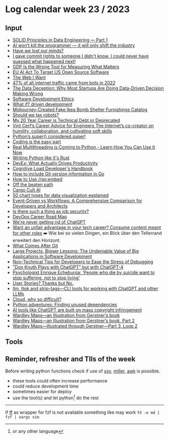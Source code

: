 # Log calendar week 23 / 2023

## Input

- [SOLID Principles in Data Engineering — Part 1](https://medium.com/data-engineer-things/solid-principles-in-data-engineering-part-1-49d6025fe0c9)
- [AI won’t kill the programmer — it will only shift the industry](https://medium.com/@PurpleGreenLemon/ai-wont-kill-the-programmer-it-will-only-shift-the-industry-1b9626f72d7f)
- [Have we lost our minds?](https://medium.com/@matthew.botvinick/have-we-lost-our-minds-86d9125bd803)
- [I gave commit rights to someone I didn't know, I could never have guessed what happened next!](https://tech.davis-hansson.com/p/clickbait/)
- [GDP Is the Wrong Tool for Measuring What Matters](https://www.scientificamerican.com/article/gdp-is-the-wrong-tool-for-measuring-what-matters/)
- [EU AI Act To Target US Open Source Software](https://technomancers.ai/eu-ai-act-to-target-us-open-source-software/)
- [The Web I Want](https://dev.to/quii/the-web-i-want-43o)
- [47% of all internet traffic came from bots in 2022](https://www.securitymagazine.com/articles/99339-47-of-all-internet-traffic-came-from-bots-in-2022)
- [The Data Deception: Why Most Startups Are Doing Data-Driven Decision Making Wrong](https://www.fforward.ai/blog/posts/the-data-deception-why-most-startups-are-doing-data-driven-decision-making-wrong)
- [Software Development Ethics](http://theprogrammersparadox.blogspot.com/2023/04/software-development-ethics.html)
- [What if? driven development](https://aftenposten.substack.com/p/what-if-driven-development)
- [Midjourney-Created Fake Ikea Bomb Shelter Furnishings Catalog](https://www.core77.com/posts/123298/Midjourney-Created-Fake-Ikea-Bomb-Shelter-Furnishings-Catalog)
- [Should we tax robots?](https://news.mit.edu/2022/robot-tax-income-inequality-1221)
- [My 20 Year Career is Technical Debt or Deprecated](https://blog.visionarycto.com/p/my-20-year-career-is-technical-debt)
- [Vint Cerf’s Career Advice for Engineers The Internet’s co-creator on humility, collaboration, and cultivating soft skills](https://spectrum.ieee.org/vint-cerf-advice)
- [Python’s super() considered super!](https://rhettinger.wordpress.com/2011/05/26/super-considered-super/)
- [Coding is the easy part](https://swizec.com/blog/coding-is-the-easy-part/)
- [Real Multithreading is Coming to Python - Learn How You Can Use It Now](https://martinheinz.dev/blog/97)
- [Writing Python like it's Rust](https://kobzol.github.io/rust/python/2023/05/20/writing-python-like-its-rust.html)
- [DevEx: What Actually Drives Productivity](https://queue.acm.org/detail.cfm?id=3595878)
- [Cognitive Load Developer's Handbook](https://github.com/zakirullin/cognitive-load)
- [How to include Git version information in Go](https://blog.carlmjohnson.net/post/2023/golang-git-hash-how-to/)
- [How to Use //go:embed](https://blog.carlmjohnson.net/post/2021/how-to-use-go-embed/)
- [Off the beaten path](https://gist.github.com/romainl/7e2b425a1706cd85f04a0bd8b3898805)
- [Cargo Cult AI](https://queue.acm.org/detail.cfm?ref=rss&id=3595860)
- [50 chart types for data visualization explained](https://dev.to/jscharting/50-chart-types-for-data-visualization-explained-1f5g)
- [Event-Driven vs Workflows: A Comprehensive Comparison for Developers and Architects](https://towardsaws.com/event-driven-vs-workflows-a-comprehensive-comparison-for-developers-and-architects-78f46ea3d1a6)
- [Is there such a thing as job security?](https://newsletter.alexhyett.com/p/is-there-such-a-thing-as-job-security)
- [DevOps Career Road Map](https://dev.to/aws-builders/devops-career-road-map-4ebd)
- [We're never getting rid of ChatGPT](https://xeiaso.net/blog/chatgpt-emacs)
- [Want an unfair advantage in your tech career? Consume content meant for other roles](https://matthewgrohman.substack.com/p/want-an-unfair-advantage-in-your) :arrow_right: Wie bei so vielen Dingen, ein Blick über den Tellerrand erweitert den Horizont.
- [What Comes After Git](https://matt-rickard.com/what-comes-after-git)
- [Large Projects, Bigger Lessons: The Undeniable Value of Big Applications in Software Development](https://dev.to/snowman647/large-projects-bigger-lessons-the-undeniable-value-of-big-applications-in-software-development-23h0)
- [Non-Technical Tips for Developers to Ease the Stress of Debugging](https://jamesajayi.hashnode.dev/non-technical-tips-for-developers-to-ease-the-stress-of-debugging)
- ["Don Knuth Plays with ChatGPT" but with ChatGPT-4](https://gist.github.com/Jessime/63f93215faed6f7109c6d62b7fef7fbc)
- [Psychologist Enrique Echeburúa: ‘People who die by suicide want to stop suffering, not to stop living’](https://english.elpais.com/science-tech/2023-05-20/psychologist-enrique-echeburua-people-who-die-by-suicide-want-to-stop-suffering-not-to-stop-living.html)
- [User Stories? Thanks but No.](https://beza1e1.tuxen.de/user_stories.html)
- [llm, ttok and strip-tags—CLI tools for working with ChatGPT and other LLMs](https://simonwillison.net/2023/May/18/cli-tools-for-llms/)
- [Cloud, why so difficult?](https://docs.winglang.io/blog/2022/11/23/manifesto)
- [Python adventures: Finding unused dependencies](https://www.nathanfurnal.xyz/posts/py-find-unused-deps/)
- [AI tools like ChatGPT are built on mass copyright infringement](https://www.theglobeandmail.com/opinion/article-ai-programs-like-chatgpt-are-built-on-mass-copyright-infringement/)
- [Wardley Maps—an Illustration from Gerstner’s book](https://juliusgamanyi.com/2018/12/28/wardley-maps-an-illustration-from-gerstners-book/)
- [Wardley Maps—an Illustration from Gerstner’s book, Part 2](https://juliusgamanyi.com/2019/06/18/wardley-maps-an-illustration-from-gerstners-book-part-2/)
- [Wardley Maps—illustrated through Gerstner—Part 3, Loop 2](https://juliusgamanyi.com/2020/06/25/wardley-maps-illustrated-through-gerstner-part-3-loop-2/)




## Tools

## Reminder, refresher and TIls of the week

Before writing python functions check if use of [xsv](https://github.com/BurntSushi/xsv), [miller](https://github.com/johnkerl/miller), [awk](https://sourceforge.net/projects/ezwinports/) is possible.
- these tools could often increase performance
- could reduce development time
- sometimes easier for deploy
- use the tool(s) and let python[^1] do the rest

---

If [ff](https://github.com/genotrance/ff) as wrapper for fzf is not available something like may work `fd -e md | fzf | xargs vim`

[^1]: or any other language 
